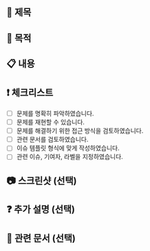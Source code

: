 ## 📍 제목
<!-- 간결하고 명확한 이슈 제목을 작성하세요. -->

## 📃 목적
<!-- 이번 이슈를 작업하게 된 배경 (문제 설명 및 문제 해결을 위한 접근 방식 등) 을 설명하세요. -->

## 📋 내용
<!-- 이슈에서 다뤄야 할 작업 내용을 상세히 작성하세요. -->

## ❗ 체크리스트
<!-- 이번 이슈를 제출하기 전에 확인할 사항들을 체크하세요. -->

- [ ] 문제를 명확히 파악하였습니다.
- [ ] 문제를 재현할 수 있습니다.
- [ ] 문제를 해결하기 위한 접근 방식을 검토하였습니다.
- [ ] 관련 문서를 검토하였습니다.
- [ ] 이슈 템플릿 형식에 맞게 작성하였습니다.
- [ ] 관련 이슈, 기여자, 라벨을 지정하였습니다.

## 📷 스크린샷 (선택)
<!-- 이번 이슈에 대한 예시 화면을 스크린샷으로 첨부하세요. -->

## ❓ 추가 설명 (선택)
<!-- 이슈에 대한 추가 설명이나, 문제를 해결하기 위해 고려해야 할 사항이 있다면 작성하세요. -->

## 🔗 관련 문서 (선택)
<!-- 이번 이슈와 관련된 문서나 참고 링크가 있다면 추가하세요. -->

